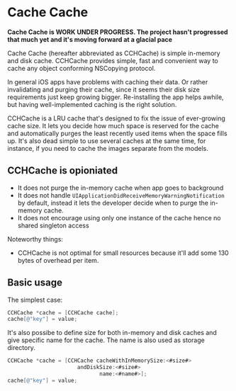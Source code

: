 # Cache Cache

**Cache Cache is WORK UNDER PROGRESS. The project hasn't progressed that much yet and it's moving forward at a glacial pace**

Cache Cache (hereafter abbreviated as CCHCache) is simple in-memory and
disk cache. CCHCache provides simple, fast and convenient way to
cache any object conforming NSCopying protocol.

In general iOS apps have problems with caching their data. Or rather
invalidating and purging their cache, since it seems their disk size
requirements just keep growing bigger. Re-installing the app helps awhile,
but having well-implemented caching is the right solution.

CCHCache is a LRU cache that's designed to fix the issue of ever-growing cache
size. It lets you decide how much space is reserved for the cache and
automatically purges the least recently used items when the space fills up.
It's also dead simple to use several caches at the same time, for instance, if
you need to cache the images separate from the models.

## CCHCache is opioniated
- It does not purge the in-memory cache when app goes to background
- It does not handle `UIApplicationDidReceiveMemoryWarningNotification` by default,
instead it lets the developer decide when to purge the in-memory cache.
- It does not encourage using only one instance of the cache hence
  no shared singleton access

Noteworthy things:
- CCHCache is not optimal for small resources because  it'll add some 130 bytes of overhead per item.

## Basic usage

The simplest case:
```objective-c
CCHCache *cache = [CCHCache cache];
cache[@"key"] = value;
```

It's also possibe to define size for both in-memory and disk
caches and give specific name for the cache. The name is also
used as storage directory.
```objective-c
CCHCache *cache = [CCHCache cacheWithInMemorySize:<#size#>
				      andDiskSize:<#size#>
				             name:<#name#>];
cache[@"key"] = value;
```


